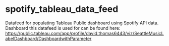 # spotify_tableau_data_feed
Datafeed for populating Tableau Public dashboard using Spotify API data.
Dashboard this datafeed is used for can be found here: https://public.tableau.com/app/profile/david.thomas6443/viz/SeattleMusicLabelDashboard/DashboardwithParameter
